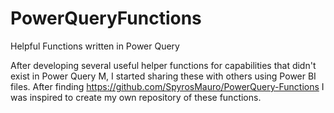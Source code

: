 # PowerQueryFunctions
Helpful Functions written in Power Query

After developing several useful helper functions for capabilities that didn't exist in Power Query M, I started sharing these with others using Power BI files. After finding https://github.com/SpyrosMauro/PowerQuery-Functions I was inspired to create my own repository of these functions.
